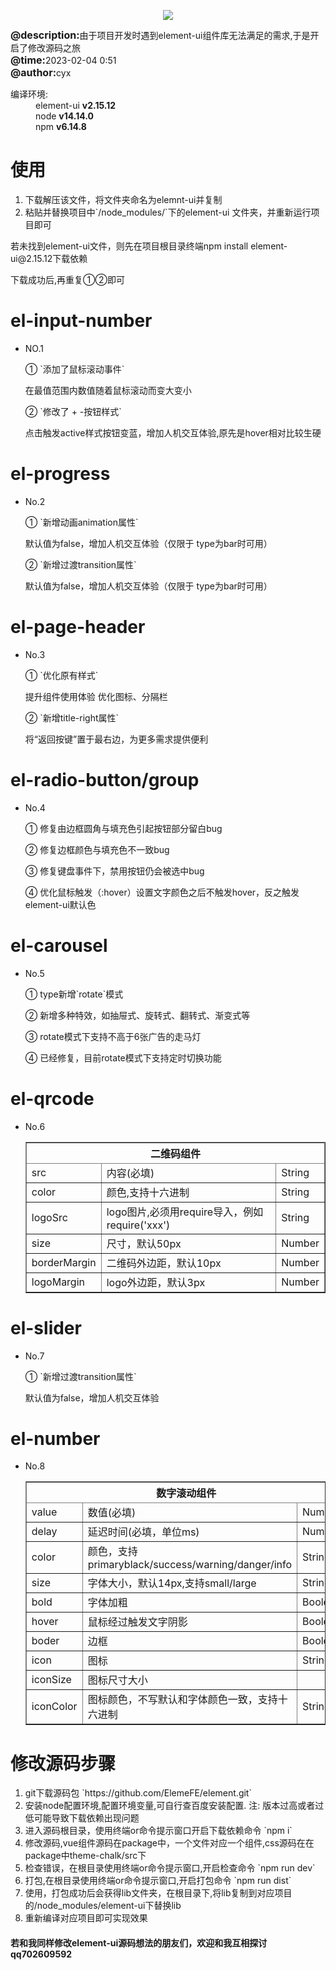 <p align="center">
  <img src="https://cdn.rawgit.com/ElemeFE/element/dev/element_logo.svg">
</p>


<div><span style="font-size:16px;font-weight:700;">@description:</span>由于项目开发时遇到element-ui组件库无法满足的需求,于是开启了修改源码之旅</div>
<div><span style="font-size:16px;font-weight:700;">@time:</span>2023-02-04 0:51</div>
<div><span style="font-size:16px;font-weight:700;">@author:</span>cyx</div>

<dl>
    <dt>编译环境:</dt>
    <dd>element-ui <span style="font-weight:700;">v2.15.12</span></dd>
    <dd>node       <span style="font-weight:700;">v14.14.0</span></dd>
    <dd>npm        <span style="font-weight:700;">v6.14.8</span></dd>
</dl>


# 使用
<ol>
    <li>下载解压该文件，将文件夹命名为elemnt-ui并复制</li>
    <li>粘贴并替换项目中`/node_modules/`下的element-ui 文件夹，并重新运行项目即可</li>
</ol>
    <p>若未找到element-ui文件，则先在项目根目录终端npm install element-ui@2.15.12下载依赖</p>
    <p>下载成功后,再重复①②即可</p>

# el-input-number
- NO.1
    <p>① `添加了鼠标滚动事件`</p>
        在最值范围内数值随着鼠标滚动而变大变小
    <p>② `修改了 + -按钮样式`</p>
        点击触发active样式按钮变蓝，增加人机交互体验,原先是hover相对比较生硬
    
# el-progress
- No.2
    <p>① `新增动画animation属性`</p>
         默认值为false，增加人机交互体验（仅限于 type为bar时可用）
    <p>② `新增过渡transition属性`</p>
         默认值为false，增加人机交互体验（仅限于 type为bar时可用）

# el-page-header
- No.3
    <p>① `优化原有样式`</p>
        提升组件使用体验 优化图标、分隔栏
    <p>② `新增title-right属性`</p>
        将“返回按键”置于最右边，为更多需求提供便利

# el-radio-button/group
- No.4 
    <p>① 修复由边框圆角与填充色引起按钮部分留白bug</p>
    <p>② 修复边框颜色与填充色不一致bug</p>
    <p>③ 修复键盘事件下，禁用按钮仍会被选中bug</p>
    <p>④ 优化鼠标触发（:hover）设置文字颜色之后不触发hover，反之触发element-ui默认色</p>

# el-carousel
- No.5 
    <p>① type新增`rotate`模式</p>
    <p>② 新增多种特效，如抽屉式、旋转式、翻转式、渐变式等</p>
    <p>③ rotate模式下支持不高于6张广告的走马灯</p>
    <p>④ 已经修复，目前rotate模式下支持定时切换功能</p>

# el-qrcode
- No.6 
        <table border="1" rules="all"  width="600px">
            <thead><th colspan="3" center>二维码组件</th></thead>
            <tbody>
            <tr><td>src</td> <td>内容(必填)</td> <td>String</td></tr>
            <tr><td>color</td> <td>颜色,支持十六进制</td> <td>String</td></tr>
            <tr><td>logoSrc</td> <td>logo图片,必须用require导入，例如require('xxx')</td> <td>String</td></tr>
            <tr><td>size</td> <td>尺寸，默认50px</td> <td>Number</td></tr>
            <tr><td>borderMargin</td> <td>二维码外边距，默认10px</td> <td>Number</td></tr>
            <tr><td>logoMargin</td> <td>logo外边距，默认3px</td> <td>Number</td></tr>
            </tbody>
        </table>
# el-slider
- No.7
    <p>① `新增过渡transition属性`</p>
         默认值为false，增加人机交互体验
# el-number
- No.8 
        <table border="1" rules="all"  width="700px">
            <thead><th colspan="3" center>数字滚动组件</th></thead>
            <tbody>
            <tr><td>value</td> <td>数值(必填)</td><td>Number</td></tr>
            <tr><td>delay</td> <td>延迟时间(必填，单位ms)</td> <td>Number</td></tr>
            <tr><td>color</td> <td>颜色，支持primaryblack/success/warning/danger/info</td> <td>String</td></tr>
            <tr><td>size</td> <td>字体大小，默认14px,支持small/large</td> <td>String</td></tr>
            <tr><td>bold</td> <td>字体加粗</td> <td>Boolean</td></tr>
            <tr><td>hover</td> <td>鼠标经过触发文字阴影</td> <td>Boolean</td></tr>
            <tr><td>boder</td> <td>边框</td> <td>Boolean</td></tr>
            <tr><td>icon</td> <td>图标</td> <td>String</td></tr>
            <tr><td>iconSize</td> <td>图标尺寸大小</td><td></td> <td>Number</td></tr>
            <tr><td>iconColor</td> <td>图标颜色，不写默认和字体颜色一致，支持十六进制</td> <td>String</td></tr>
            </tbody>
        </table>
# 修改源码步骤
<ol>
    <li>git下载源码包 `https://github.com/ElemeFE/element.git`</li>
    <li>安装node配置环境,配置环境变量,可自行查百度安装配置. 注: 版本过高或者过低可能导致下载依赖出现问题</li>
    <li>进入源码根目录，使用终端or命令提示窗口开启下载依赖命令 `npm i`</li>
    <li>修改源码,vue组件源码在package中，一个文件对应一个组件,css源码在在package中theme-chalk/src下</li>
    <li>检查错误，在根目录使用终端or命令提示窗口,开启检查命令 `npm run dev`</li>
    <li>打包,在根目录使用终端or命令提示窗口,开启打包命令 `npm run dist`</li>
    <li>使用，打包成功后会获得lib文件夹，在根目录下,将lib复制到对应项目的/node_modules/element-ui下替换lib</li>
    <li>重新编译对应项目即可实现效果</li>
</ol>
<h4>若和我同样修改element-ui源码想法的朋友们，欢迎和我互相探讨qq702609592</h4>

